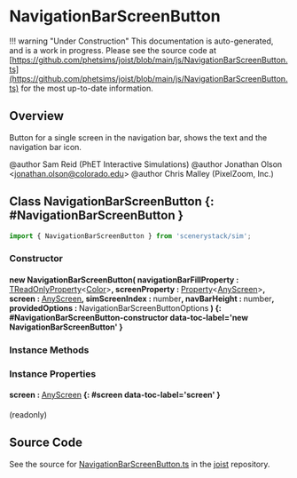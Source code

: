 # NavigationBarScreenButton

!!! warning "Under Construction"
    This documentation is auto-generated, and is a work in progress. Please see the source code at
    [https://github.com/phetsims/joist/blob/main/js/NavigationBarScreenButton.ts](https://github.com/phetsims/joist/blob/main/js/NavigationBarScreenButton.ts) for the most up-to-date information.

## Overview

Button for a single screen in the navigation bar, shows the text and the navigation bar icon.

@author Sam Reid (PhET Interactive Simulations)
@author Jonathan Olson &lt;jonathan.olson@colorado.edu&gt;
@author Chris Malley (PixelZoom, Inc.)

## Class NavigationBarScreenButton {: #NavigationBarScreenButton }


```js
import { NavigationBarScreenButton } from 'scenerystack/sim';
```
### Constructor

#### new NavigationBarScreenButton( navigationBarFillProperty : <span style="font-weight: 400;">[TReadOnlyProperty](../axon/TReadOnlyProperty.md)&lt;[Color](../scenery/Color.md)&gt;</span>, screenProperty : <span style="font-weight: 400;">[Property](../axon/Property.md)&lt;[AnyScreen](../sim/Screen.md#AnyScreen)&gt;</span>, screen : <span style="font-weight: 400;">[AnyScreen](../sim/Screen.md#AnyScreen)</span>, simScreenIndex : <span style="font-weight: 400;"><span style="color: hsla(calc(var(--md-hue) + 180deg),80%,40%,1);">number</span></span>, navBarHeight : <span style="font-weight: 400;"><span style="color: hsla(calc(var(--md-hue) + 180deg),80%,40%,1);">number</span></span>, providedOptions : <span style="font-weight: 400;">NavigationBarScreenButtonOptions</span> ) {: #NavigationBarScreenButton-constructor data-toc-label='new NavigationBarScreenButton' }

### Instance Methods



### Instance Properties

#### screen : <span style="font-weight: 400;">[AnyScreen](../sim/Screen.md#AnyScreen)</span> {: #screen data-toc-label='screen' }

(readonly)



## Source Code

See the source for [NavigationBarScreenButton.ts](https://github.com/phetsims/joist/blob/main/js/NavigationBarScreenButton.ts) in the [joist](https://github.com/phetsims/joist) repository.
